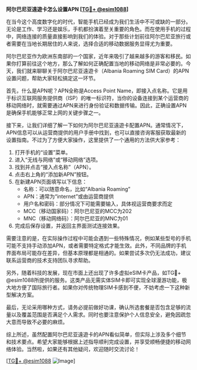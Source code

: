 **阿尔巴尼亚遠遊卡怎么设置APN [[TG💪+ @esim1088](https://t.me/s/esim1088)]**

在当今这个高度数字化的时代，智能手机已经成为我们生活中不可或缺的一部分。无论是工作、学习还是娱乐，手机都扮演着至关重要的角色。而在使用手机的过程中，网络连接的质量直接影响到我们的体验。对于那些计划前往阿尔巴尼亚旅行或者需要在当地长期居住的人来说，选择合适的移动数据服务显得尤为重要。

阿尔巴尼亚作为欧洲东南部的一个国家，近年来吸引了越来越多的游客和移民。如果你打算前往这个地方，那么了解如何正确配置当地的移动网络是非常必要的。今天，我们就来聊聊关于阿尔巴尼亚遠遊卡（Albania Roaming SIM Card）的APN设置问题，帮助大家轻松搞定这一环节。

首先，什么是APN呢？APN全称是Access Point Name，即接入点名称。它是用于标识互联网服务提供商（ISP）的唯一标识符，当你的设备连接到某个运营商的移动网络时，就需要通过APN来进行身份验证和数据传输。因此，正确设置APN是确保手机能够正常上网的关键步骤之一。

接下来，让我们详细了解一下如何为阿尔巴尼亚遠遊卡配置APN。通常情况下，APN信息可以从运营商提供的用户手册中找到，也可以直接咨询客服获取最新的设置指南。不过为了方便大家操作，这里提供了一个通用的方法供大家参考：

1. 打开手机的“设置”菜单。
2. 进入“无线与网络”或“移动网络”选项。
3. 找到并点击“接入点名称”（APN）。
4. 点击右上角的“添加新APN”按钮。
5. 在新建APN页面填写以下信息：
   - 名称：可以随意命名，比如“Albania Roaming”
   - APN：通常为“internet”或由运营商提供
   - 用户名和密码：部分情况下可能需要输入，具体视运营商要求而定
   - MCC（移动国家码）：阿尔巴尼亚的MCC为202
   - MNC（移动网络码）：阿尔巴尼亚的MNC为01
6. 完成后保存设置，并返回主界面测试连接效果。

需要注意的是，在实际操作过程中可能会遇到一些特殊情况，例如某些型号的手机可能不支持手动添加APN，或者需要特定格式才能生效。此外，不同品牌的手机界面布局可能存在差异，但基本原理都是相通的。如果尝试多次仍无法成功，建议联系运营商的技术支持团队寻求帮助。

另外，随着科技的发展，现在市面上还出现了许多虚拟eSIM卡产品，如TG💪+ @esim1088所提供的服务。这类产品无需实体SIM卡即可实现全球漫游功能，极大地方便了国际旅行者。如果你对传统物理SIM卡感到不便，不妨考虑一下这种新型解决方案。

最后，无论采用哪种方式，请务必提前做好功课，确认所选套餐是否包含足够的流量以及覆盖范围是否满足个人需求。同时也要注意保护个人信息安全，避免因疏忽大意而导致不必要的麻烦。

综上所述，虽然配置阿尔巴尼亚遠遊卡的APN看似简单，但实际上涉及多个细节和技术要点。希望大家能够根据上述指导顺利完成设置，并享受顺畅便捷的移动网络体验。当然啦，如果还有其他疑问，欢迎随时交流讨论！

[[TG💪+ @esim1088](https://t.me/s/esim1088) ![Image](https://i.postimg.cc/4NQfJmqS/Snipaste-2025-05-13-00-14-12.png)]